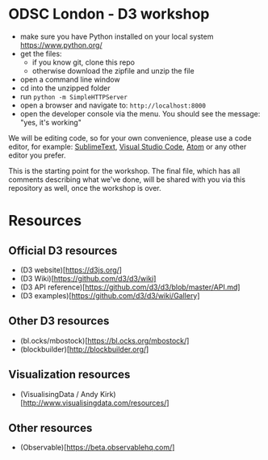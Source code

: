 # ODSC London - D3 workshop

- make sure you have Python installed on your local system https://www.python.org/
- get the files:
  - if you know git, clone this repo
  - otherwise download the zipfile and unzip the file
- open a command line window
- cd into the unzipped folder
- run `python -m SimpleHTTPServer`
- open a browser and navigate to: `http://localhost:8000`
- open the developer console via the menu. You should see the message: "yes, it's working"

We will be editing code, so for your own convenience, please use a code editor, for example: [SublimeText](https://www.sublimetext.com/), [Visual Studio Code](https://code.visualstudio.com/), [Atom](https://atom.io/) or any other editor you prefer.

This is the starting point for the workshop. The final file, which has all comments describing what we've done, will be shared with you via this repository as well, once the workshop is over.

# Resources
## Official D3 resources
* (D3 website)[https://d3js.org/]
* (D3 Wiki)[https://github.com/d3/d3/wiki]
* (D3 API reference)[https://github.com/d3/d3/blob/master/API.md]
* (D3 examples)[https://github.com/d3/d3/wiki/Gallery]
## Other D3 resources
* (bl.ocks/mbostock)[https://bl.ocks.org/mbostock/]
* (blockbuilder)[http://blockbuilder.org/]
## Visualization resources
* (VisualisingData / Andy Kirk)[http://www.visualisingdata.com/resources/]
## Other resources
* (Observable)[https://beta.observablehq.com/]
